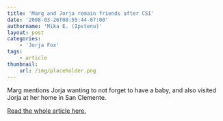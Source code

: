 ```yaml
---
title: 'Marg and Jorja remain friends after CSI'
date: '2008-03-26T08:55:44-07:00'
authorname: 'Mika E. (Ipstenu)'
layout: post
categories:
    - 'Jorja Fox'
tags:
    - article
thumbnail:
    url: /img/placeholder.png
---
```


Marg mentions Jorja wanting to not forget to have a baby, and also visited Jorja at her home in San Clemente.

[Read the whole article here.](http://www.pittsburghlive.com/x/pittsburghtrib/living/s_558968.html)
